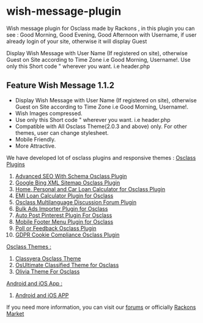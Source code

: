 # wish-message-plugin
Wish message plugin for Osclass made by Rackons , in this plugin you can see : Good Morning, Good Evening, Good Afternoon with Username, if user already login of your site, otherwise it will display Guest

Display Wish Message with User Name (If registered on site), otherwise Guest on Site according to Time Zone i.e Good Morning, Username!. Use only this Short code " wherever you want. i.e header.php

Feature Wish Message 1.1.2
-----------------------------------------
- Display Wish Message with User Name (If registered on site), otherwise Guest on Site according to Time Zone i.e Good Morning, Username!.
- Wish Images compressed.
- Use only this Short code " wherever you want. i.e header.php
- Compatible with All Osclass Theme(2.0.3 and above) only. For other themes, user can change stylesheet.
- Mobile Friendly.
- More Attractive.


We have developed lot of osclass plugins and responsive themes :
<u>Osclass Plugins</u>
1) <a href="https://osclassmarket.rackons.in/advanced-seo-with-schema-osclass-plugin" target="_blank">Advanced SEO With Schema Osclass Plugin</a>
2) <a href="https://osclassmarket.rackons.in/google-bing-xml-sitemap-osclass-plugin" target="_blank">Google Bing XML Sitemap Osclass Plugin</a>
3) <a href="https://osclassmarket.rackons.in/home-personal-and-car-loan-calculator-for-osclass-plugin" target="_blank">Home, Personal and Car Loan Calculator for Osclass Plugin</a>
4) <a href="https://osclassmarket.rackons.in/emi-loan-calculator-plugin-for-osclass" target="_blank">EMI Loan Calculator Plugin for Osclass</a>
5) <a href="https://osclassmarket.rackons.in/osclass-discussion-forum-plugin" target="_blank">Osclass Multilanguage Discussion Forum Plugin</a>
6) <a href="https://osclassmarket.rackons.in/bulk-ads-importer-plugin-for-osclass" target="_blank">Bulk Ads Importer Plugin for Osclass</a>
7) <a href="https://osclassmarket.rackons.in/auto-post-pinterest-plugin-for-osclass" target="_blank">Auto Post Pinterest Plugin For Osclass</a>
8) <a href="https://osclassmarket.rackons.in/mobile-footer-menu-plugin-for-osclass" target="_blank">Mobile Footer Menu Plugin for Osclass</a>
9) <a href="https://osclassmarket.rackons.in/poll-or-feedback-osclass-plugin" target="_blank">Poll or Feedback Osclass Plugin</a>
10) <a href="https://osclassmarket.rackons.in/gdpr-cookie-compliance-osclass-plugin" target="_blank">GDPR Cookie Compliance Osclass Plugin</a>

<u>Osclass Themes :</u>
1) <a href="https://osclassmarket.rackons.in/osclass-themes/classyera-classified-ads-osclass-theme" target="_blank">Classyera Osclass Theme</a>
2) <a href="https://osclassmarket.rackons.in/osclass-themes/osultimate-classified-theme-for-osclass" target="_blank">OsUltimate Classified Theme for Osclass</a>
3) <a href="https://osclassmarket.rackons.in/osclass-themes/olivia-theme-for-osclass" target="_blank">Olivia Theme For Osclass</a>

<u>Android and iOS App : </u>
1) <a href="https://rackons.in" target="_blank">Android and iOS APP</a>





If you need more information, you can visit our <a href="https://forums.rackons.in" target="_blank">forums</a> or officially <a href="https://osclassmarket.rackons.in" target="_blank">Rackons Market</a>
